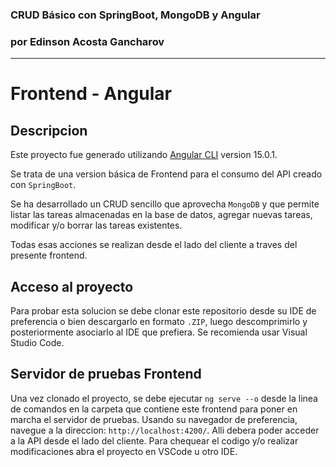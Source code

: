 ### CRUD Básico con SpringBoot, MongoDB y Angular
### por Edinson Acosta Gancharov
<hr>

# Frontend - Angular

## Descripcion
Este proyecto fue generado utilizando [Angular CLI](https://github.com/angular/angular-cli) version 15.0.1.

Se trata de una version básica de Frontend para el consumo del API creado con `SpringBoot`.

Se ha desarrollado un CRUD sencillo que aprovecha `MongoDB` y que permite listar las tareas almacenadas en la base de datos, agregar nuevas tareas, modificar y/o borrar las tareas existentes.

Todas esas acciones se realizan desde el lado del cliente a traves del presente frontend.

## Acceso al proyecto

Para probar esta solucion se debe clonar este repositorio desde su IDE de preferencia o bien descargarlo en formato `.ZIP`, luego descomprimirlo y posteriormente asociarlo al IDE que prefiera. Se recomienda usar Visual Studio Code.

## Servidor de pruebas Frontend

Una vez clonado el proyecto, se debe ejecutar `ng serve --o` desde la linea de comandos en la carpeta que contiene este frontend para poner en marcha el servidor de pruebas. Usando su navegador de preferencia, navegue a la direccion: `http://localhost:4200/`. 
Alli debera poder acceder a la API desde el lado del cliente.
Para chequear el codigo y/o realizar modificaciones abra el proyecto en VSCode u otro IDE.
